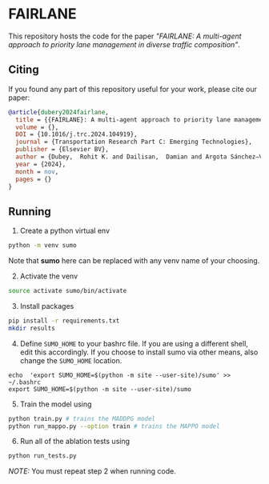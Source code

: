 # FAIRLANE
This repository hosts the code for the paper *"FAIRLANE: A multi-agent approach to priority lane management in diverse traffic composition"*.

## Citing
If you found any part of this repository useful for your work, please cite our paper:
```bibtex
@article{dubery2024fairlane,
  title = {{FAIRLANE}: A multi-agent approach to priority lane management in diverse traffic composition},
  volume = {},
  DOI = {10.1016/j.trc.2024.104919},
  journal = {Transportation Research Part C: Emerging Technologies},
  publisher = {Elsevier BV},
  author = {Dubey,  Rohit K. and Dailisan,  Damian and Argota Sánchez–Vaquerizo,  Javier  and Helbing,  Dirk},
  year = {2024},
  month = nov,
  pages = {}
}
```

## Running


1. Create a python virtual env
```bash
python -m venv sumo
```
Note that **sumo** here can be replaced with any venv name of your choosing.

2. Activate the venv
```bash
source activate sumo/bin/activate
```

3. Install packages
```bash
pip install -r requirements.txt
mkdir results
```

4. Define `SUMO_HOME` to your bashrc file. If you are using a different shell, edit this accordingly. If you choose to install sumo via other means, also change the `SUMO_HOME` location.
```
echo  'export SUMO_HOME=$(python -m site --user-site)/sumo' >> ~/.bashrc
export SUMO_HOME=$(python -m site --user-site)/sumo
```

5. Train the model using 
```bash
python train.py # trains the MADDPG model
python run_mappo.py --option train # trains the MAPPO model
```

6. Run all of the ablation tests using 
```bash
python run_tests.py
```
*NOTE:* You must repeat step 2 when running code. 


